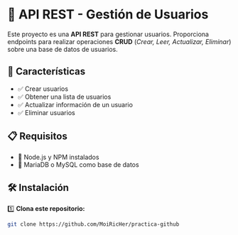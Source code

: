 # 📌 API REST - Gestión de Usuarios  

Este proyecto es una **API REST** para gestionar usuarios. Proporciona endpoints para realizar operaciones **CRUD** (*Crear, Leer, Actualizar, Eliminar*) sobre una base de datos de usuarios.  

## 🚀 Características  

- ✅ Crear usuarios  
- ✅ Obtener una lista de usuarios  
- ✅ Actualizar información de un usuario  
- ✅ Eliminar usuarios  

## 📋 Requisitos  

- 🔹 Node.js y NPM instalados  
- 🔹 MariaDB o MySQL como base de datos  

## 🛠 Instalación  

1️⃣ **Clona este repositorio:**  
```bash
git clone https://github.com/MoiRicHer/practica-github